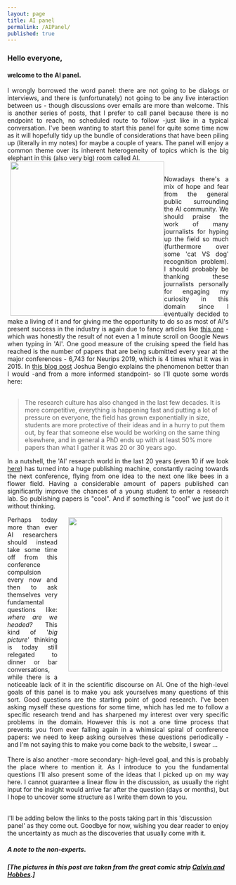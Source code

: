 ```yaml
---
layout: page
title: AI panel
permalink: /AIPanel/
published: true
---
```


### Hello everyone, 
#### welcome to the AI panel.
<div align="justify">
I wrongly borrowed the word panel: there are not going to be dialogs or interviews, and there is (unfortunately) not going to be any live interaction between us - though discussions over emails are more than welcome. This is another series of posts, that I prefer to call <it>panel</it> because there is no endpoint to reach, no scheduled route to follow -just like in a typical conversation. I've been wanting to start this panel for quite some time now as it will hopefully tidy up the bundle of considerations that have been piling up (literally in my notes) for maybe a couple of years. The panel will enjoy a common theme over its inherent heterogeneity of topics which is the big elephant in this (also very big) room called AI.

<div align="center">
<img src="https://64.media.tumblr.com/898e4412d42ea75f909c42993e350fe9/tumblr_mzeq9xbaez1qz6f9yo1_r1_500.jpg" width="350" style="float: left;margin-left: 7px;"/>
</div>

<br>

Nowadays there's a mix of hope and fear from the general public surrounding the AI community. We should praise the work of many journalists for hyping up the field so much (furthermore over some 'cat VS dog' recognition problem). I should probably be thanking these journalists personally for engaging my curiosity in this domain since I eventually decided to make a living of it and for giving me the opportunity to do so as most of AI's present success in the industry is again due to fancy articles like <a href="https://www.wsj.com/articles/could-ai-keep-people-alive-after-death-11625317200">this one</a> - which was honestly the result of not even a 1 minute scroll on Google News when typing in 'AI'. One good measure of the cruising speed the field has reached is the number of papers that are being submitted every year at the major conferences - 6,743 for Neurips 2019, which is 4 times what it was in 2015. In <a href="https://yoshuabengio.org/2020/02/26/time-to-rethink-the-publication-process-in-machine-learning/">this blog post</a> Joshua Bengio explains the phenomenon better than I would -and from a more informed standpoint- so I'll quote some words here: 
<br><br>
</div>


> The research culture has also changed in the last few decades. It is more competitive, everything is happening fast and putting a lot of pressure on everyone, the field has grown exponentially in size, students are more protective of their ideas and in a hurry to put them out, by fear that someone else would be working on the same thing elsewhere, and in general a PhD ends up with at least 50% more papers than what I gather it was 20 or 30 years ago.

<div align ="justify">
In a nutshell, the 'AI' research world in the last 20 years (even 10 if we look <a href="https://aiindex.stanford.edu/wp-content/uploads/2021/03/2021-AI-Index-Report_Master.pdf">here</a>) has turned into a huge publishing machine, constantly racing towards the next conference, flying from one idea to the next one like bees in a flower field. Having a considerable amount of papers published can significantly improve the chances of a young student to enter a research lab. So publishing papers is "cool". And if something is "cool" we just do it without thinking.

<div align="right">
<img src="{{site.baseurl}}/assets/images/bigpic.jpg" width="350" style="float: right;margin-left: 25px;margin-top: 17px;margin-bottom:17px;margin-right:15px;">
</div>

Perhaps today more than ever AI researchers should instead take some time off from this conference compulsion every now and then to ask themselves very fundamental questions like: <i>where are we headed? </i> This kind of '<i>big picture</i>' thinking is today still relegated to dinner or bar conversations, while there is a noticeable lack of it in the scientific discourse on AI. One of the high-level goals of this panel is to make you ask yourselves many questions of this sort. Good questions are the starting point of good research. I've been asking myself these questions for some time, which has led me to follow a specific research trend and has sharpened my interest over very specific problems in the domain. However this is not a one time process that prevents you from ever falling again in a whimsical spiral of conference papers: we need to keep asking ourselves these questions periodically - and I'm not saying this to make you come back to the website, I swear ... <br><br>
There is also another -more secondary- high-level goal, and this is probably the place where to mention it. As I introduce to you the fundamental questions I'll also present some of the ideas that I picked up on my way here. I cannot guarantee a linear flow in the discussion, as usually the right input for the insight would arrive far after the question (days or months), but I hope to uncover some structure as I write them down to you. 
<br>
<br>

</div>

I'll be adding below the links to the posts taking part in this 'discussion panel' as they come out. Goodbye for now, wishing you dear reader to enjoy the uncertainty as much as the discoveries that usually come with it. 
<br>



##### A note to the non-experts. 



##### [The pictures in this post are taken from the great comic strip <a href="https://en.wikipedia.org/wiki/Calvin_and_Hobbes">Calvin and Hobbes</a>.]